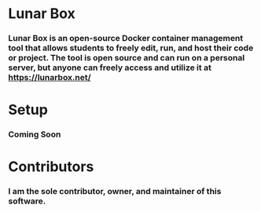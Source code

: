# Lunar Box
### Lunar Box is an open-source Docker container management tool that allows students to freely edit, run, and host their code or project. The tool is open source and can run on a personal server, but anyone can freely access and utilize it at https://lunarbox.net/

# Setup
### Coming Soon

# Contributors
### I am the sole contributor, owner, and maintainer of this software.